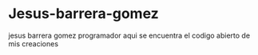 # Jesus-barrera-gomez
jesus barrera gomez programador
aqui se encuentra el codigo abierto de mis creaciones
